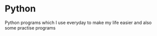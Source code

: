 # Python
Python programs which I use everyday to make my life easier and also some practise programs
